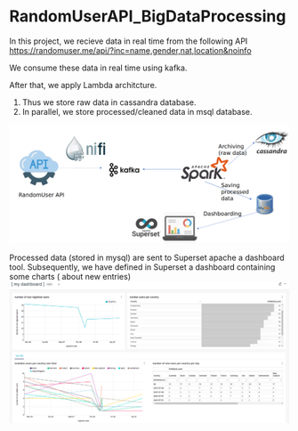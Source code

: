 # RandomUserAPI_BigDataProcessing

In this project, we recieve data in real time from the following API
https://randomuser.me/api/?inc=name,gender,nat,location&noinfo

We consume these data in real time using kafka.

After that, we apply Lambda architcture.
1. Thus we store raw data in cassandra database.
2. In parallel, we store processed/cleaned data in msql database.

![Architecture](https://github.com/HoussemBL/RandomUserAPI_BigDataProcessing/blob/main/image/Architecture.png)



Processed data (stored in mysql) are sent to Superset apache a dashboard tool.
Subsequently, we have defined in Superset a dashboard containing some charts ( about new entries) 
![superset](https://github.com/HoussemBL/RandomUserAPI_BigDataProcessing/blob/main/image/superset.png)
